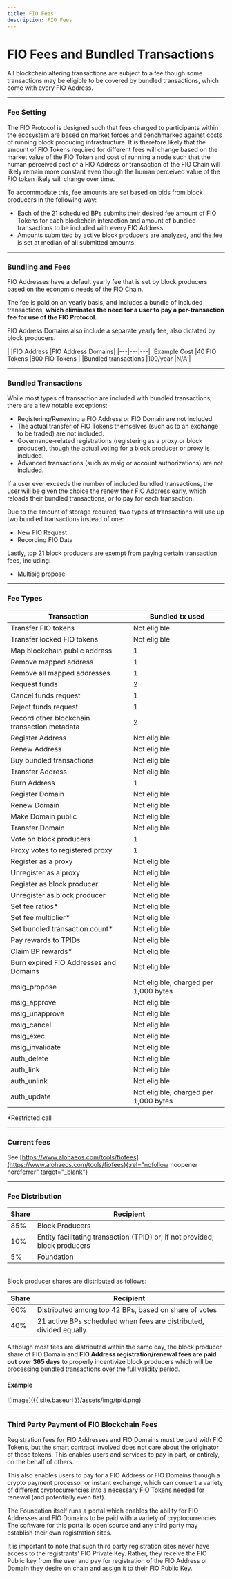 ```yaml
---
title: FIO Fees
description: FIO Fees
---
```

# FIO Fees and Bundled Transactions

All blockchain altering transactions are subject to a fee though some transactions may be eligible to be covered by bundled transactions, which come with every FIO Address.

---
### Fee Setting

The FIO Protocol is designed such that fees charged to participants within the ecosystem are based on market forces and benchmarked against costs of running block producing infrastructure. It is therefore likely that the amount of FIO Tokens required for different fees will change based on the market value of the FIO Token and cost of running a node such that the human perceived cost of a FIO Address or transaction of the FIO Chain will likely remain more constant even though the human perceived value of the FIO token likely will change over time. 

To accommodate this, fee amounts are set based on bids from block producers in the following way: 

* Each of the 21 scheduled BPs submits their desired fee amount of FIO Tokens for each blockchain interaction and amount of bundled transactions to be included with every FIO Address.
* Amounts submitted by active block producers are analyzed, and the fee is set at median of all submitted amounts.


---
### Bundling and Fees

FIO Addresses have a default yearly fee that is set by block producers based on the economic needs of the FIO Chain.

The fee is paid on an yearly basis, and includes a bundle of included transactions, **which eliminates the need for a user to pay a per-transaction fee for use of the FIO Protocol.**

FIO Address Domains also include a separate yearly fee, also dictated by block producers.

​| |FIO Address |FIO Address Domains|
|---|---|---|
|Example Cost |40 FIO Tokens |800 FIO Tokens |
|Bundled transactions |100/year |N/A |

---
### Bundled Transactions

While most types of transaction are included with bundled transactions, there are a few notable exceptions:

* Registering/Renewing a FIO Address or FIO Domain are not included.
* The actual transfer of FIO Tokens themselves (such as to an exchange to be traded) are not included.
* Governance-related registrations (registering as a proxy or block producer), though the actual voting for a block producer or proxy is included.
* Advanced transactions (such as msig or account authorizations) are not included.

If a user ever exceeds the number of included bundled transactions, the user will be given the choice the renew their FIO Address early, which reloads their bundled transactions, or to pay for each transaction.

Due to the amount of storage required, two types of transactions will use up two bundled transactions instead of one:

* New FIO Request
* Recording FIO Data

Lastly, top 21 block producers are exempt from paying certain transaction fees, including: 

* Multisig propose

---
### Fee Types

|Transaction |Bundled tx used|
|---|---|
|Transfer FIO tokens |Not eligible |
|Transfer locked FIO tokens |Not eligible |
|Map blockchain public address |1 |
|Remove mapped address |1 |
|Remove all mapped addresses |1 |
|Request funds |2 |
|Cancel funds request |1 |
|Reject funds request |1 |
|Record other blockchain transaction metadata |2 |
|Register Address |Not eligible |
|Renew Address |Not eligible |
|Buy bundled transactions |Not eligible |
|Transfer Address |Not eligible |
|Burn Address |1 |
|Register Domain |Not eligible |
|Renew Domain |Not eligible |
|Make Domain public |Not eligible |
|Transfer Domain |Not eligible |
|Vote on block producers |1 |
|Proxy votes to registered proxy |1 |
|Register as a proxy |Not eligible |
|Unregister as a proxy |Not eligible |
|Register as block producer |Not eligible |
|Unregister as block producer |Not eligible |
|Set fee ratios* |Not eligible |
|Set fee multiplier* |Not eligible |
|Set bundled transaction count* |Not eligible |
|Pay rewards to TPIDs |Not eligible |
|Claim BP rewards* |Not eligible |
|Burn expired FIO Addresses and Domains |Not eligible |
|msig_propose |Not eligible, charged per 1,000 bytes |
|msig_approve |Not eligible |
|msig_unapprove |Not eligible |
|msig_cancel |Not eligible |
|msig_exec |Not eligible |
|msig_invalidate |Not eligible |
|auth_delete |Not eligible |
|auth_link |Not eligible |
|auth_unlink |Not eligible |
|auth_update |Not eligible, charged per 1,000 bytes |

*Restricted call

---
### Current fees

See [https://www.alohaeos.com/tools/fiofees​](https://www.alohaeos.com/tools/fiofees){:rel="nofollow noopener noreferrer" target="_blank"}

---
### Fee Distribution

|Share |Recipient|
|---|---|
|85% |Block Producers |
|10% |Entity facilitating transaction (TPID) or, if not provided, block producers |
|5% |Foundation |

<br>
Block producer shares are distributed as follows:

|Share |Recipient|
|---|---|
|60% |Distributed among top 42 BPs, based on share of votes |
|40% |21 active BPs scheduled when fees are distributed, divided equally |

Although most fees are distributed within the same day, the block producer share of FIO Domain and **FIO Address registration/renewal fees are paid out over 365 days** to properly incentivize block producers which will be processing bundled transactions over the full validity period.

#### Example

![Image]({{ site.baseurl }}/assets/img/tpid.png)

---
### Third Party Payment of FIO Blockchain Fees

Registration fees for FIO Addresses and FIO Domains must be paid with FIO Tokens, but the smart contract involved does not care about the originator of those tokens. This enables users and services to pay in part, or entirely, on the behalf of others.

This also enables users to pay for a FIO Address or FIO Domains through a crypto payment processor or instant exchange, which can convert a variety of different cryptocurrencies into a necessary FIO Tokens needed for renewal (and potentially even fiat).

The Foundation itself runs a portal which enables the ability for FIO Addresses and FIO Domains to be paid with a variety of cryptocurrencies.  The software for this portal is open source and any third party may establish their own registration sites.  

It is important to note that such third party registration sites never have access to the registrants' FIO Private Key.  Rather, they receive the FIO Public key from the user and pay for registration of the FIO Address or Domain they desire on chain and assign it to their FIO Public Key.
